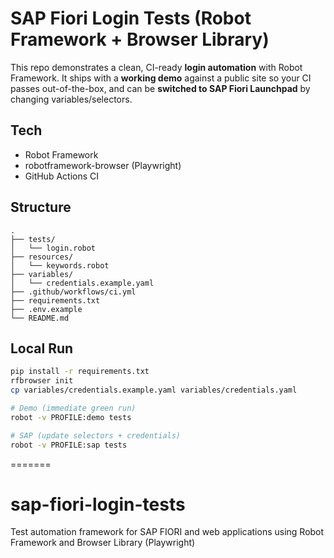 # SAP Fiori Login Tests (Robot Framework + Browser Library)

This repo demonstrates a clean, CI-ready **login automation** with Robot Framework.
It ships with a **working demo** against a public site so your CI passes out-of-the-box,
and can be **switched to SAP Fiori Launchpad** by changing variables/selectors.

## Tech
- Robot Framework
- robotframework-browser (Playwright)
- GitHub Actions CI

## Structure
```
.
├── tests/
│   └── login.robot
├── resources/
│   └── keywords.robot
├── variables/
│   └── credentials.example.yaml
├── .github/workflows/ci.yml
├── requirements.txt
├── .env.example
└── README.md
```

## Local Run
```bash
pip install -r requirements.txt
rfbrowser init
cp variables/credentials.example.yaml variables/credentials.yaml

# Demo (immediate green run)
robot -v PROFILE:demo tests

# SAP (update selectors + credentials)
robot -v PROFILE:sap tests
```
=======
# sap-fiori-login-tests
Test automation framework for SAP FIORI and web applications using Robot Framework and Browser Library (Playwright)